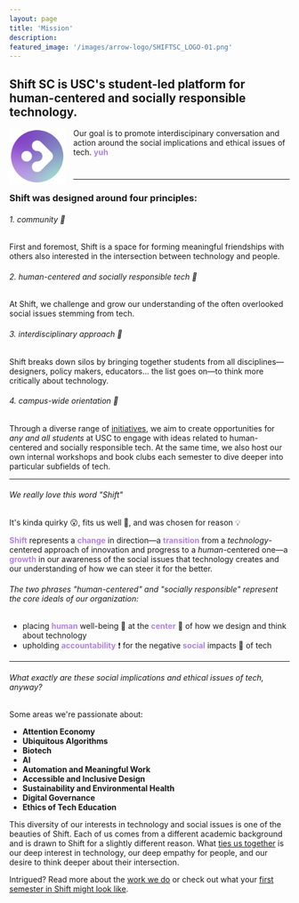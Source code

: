 ```yaml
---
layout: page
title: 'Mission'
description: 
featured_image: '/images/arrow-logo/SHIFTSC_LOGO-01.png'
---
```


## Shift SC is USC's student-led platform for human-centered and socially responsible technology. 
<div style="align-items:center;margin-bottom:40px">
<img alt="round logo" src="images/arrow-logo/arrow-circle.png" width="100" style="margin-right:15px;float:left">
<p style="max-width:600px">Our goal is to promote interdiscipinary conversation and action around the social implications and ethical issues of tech. <b style="color:#B082E0">yuh</b></p>
</div>

---

### Shift was designed around four principles:
###### 1. community 🥳
First and foremost, Shift is a space for forming meaningful friendships with others also interested in the intersection between technology and people.
###### 2. human-centered and socially responsible tech 📱
At Shift, we challenge and grow our understanding of the often overlooked social issues stemming from tech.
###### 3. interdisciplinary approach 👥
Shift breaks down silos by bringing together students from all disciplines—designers, policy makers, educators... the list goes on—to think more critically about technology.
###### 4. campus-wide orientation 🏫
Through a diverse range of [initiatives](https://shiftsc.org/initiatives), we aim to create opportunities for *any and all students* at USC to engage with ideas related to human-centered and socially responsible tech. At the same time, we also host our own internal workshops and book clubs each semester to dive deeper into particular subfields of tech.

--- 

###### We really love this word "Shift"
It's kinda quirky 😮, fits us well 👔, and was chosen for reason 💡

<b style="color:#B082E0">Shift</b> represents a <b style="color:#B082E0">change</b> in direction—a <b style="color:#B082E0">transition</b>
 from a *technology*-centered approach of innovation and progress to a *human*-centered one—a <b style="color:#B082E0">growth</b>
 in our awareness of the social issues that technology creates and our understanding of how we can steer it for the better.

###### The two phrases "human-centered" and "socially responsible" represent the core ideals of our organization:

- placing <b style="color:#B082E0">human</b>
well-being 🙂 at the <b style="color:#B082E0">center</b>
 🎯 of how we design and think about technology
- upholding <b style="color:#B082E0">accountability</b>
 ❗️ for the negative <b style="color:#B082E0">social</b>
 impacts 🙁 of tech

---

###### What exactly are these social implications and ethical issues of tech, anyway? 
Some areas we're passionate about:

- **Attention Economy**
- **Ubiquitous Algorithms** 
- **Biotech**
- **AI**
- **Automation and Meaningful Work**
- **Accessible and Inclusive Design**
- **Sustainability and Environmental Health**
- **Digital Governance**
- **Ethics of Tech Education**

This diversity of our interests in technology and social issues is one of the beauties of Shift. Each of us comes from a different academic background and is drawn to Shift for a slightly different reason. What [ties us together](/family) is our deep interest in technology, our deep empathy for people, and our desire to think deeper about their intersection.

Intrigued? Read more about the [work we do](/initiatives) or check out what your [first semester in Shift might look like](/blog/shiftie-experience).